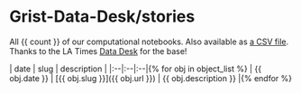 # Grist-Data-Desk/stories

All {{ count }} of our computational notebooks. Also available as [a CSV file](stories.csv). Thanks to the LA Times [Data Desk](https://github.com/datadesk) for the base!

| date | slug | description |
|:--|:--|:--|{% for obj in object_list %}
|  {{ obj.date }} | [{{ obj.slug }}]({{ obj.url }}) | {{ obj.description }} |{% endfor %}
